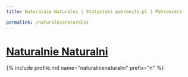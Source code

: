 ```yaml
---
title: Naturalnie Naturalni | Statystyki patronite.pl | Patromierz

permalink: /naturalnienaturalni
---
```


# [Naturalnie Naturalni](https://patronite.pl/naturalnienaturalni)

{% include profile.md name="naturalnienaturalni" prefix="n" %}
